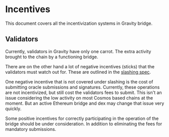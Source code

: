 # Incentives

This document covers all the incentivization systems in Gravity bridge.

## Validators

Currently, validators in Gravity have only one carrot. The extra activity brought to the chain by a functioning bridge.

There are on the other hand a lot of negative incentives (sticks) that the validators must watch out for. These are outlined in the [slashing spec](/spec/slashing-spec.md).

One negative incentive that is not covered under slashing is the cost of submitting oracle submissions and signatures. Currently, these operations are not incentivized, but still cost the validators fees to submit. This isn't an issue considering the low activity on most Cosmos based chains at the moment. But an active Ethereum bridge and dex may change that issue very quickly.

Some positive incentives for correctly participating in the operation of the bridge should be under consideration. In addition to eliminating the fees for mandatory submissions.
